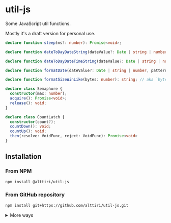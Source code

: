 # util-js

Some JavaScript util functions.

Mostly it's a draft version for personal use.

```ts
declare function sleep(ms?: number): Promise<void>;
```

```ts
declare function dateToDayDateString(dateValue?: Date | string | number, utc?: boolean): string;

declare function dateToDayDateTimeString(dateValue?: Date | string | number, utc?: boolean): string;

declare function formatDate(dateValue?: Date | string | number, pattern?: string, utc?: boolean): string;
```

```ts
declare function formatSizeWinLike(bytes: number): string; // aka `bytesToSizeWinLike`
```

```ts
declare class Semaphore {
  constructor(max: number);
  acquire(): Promise<void>;
  release(): void;
}
```

```ts
declare class CountLatch {
  constructor(count?);
  countDown(): void;
  countUp(): void;
  then(resolve: VoidFunc, reject: VoidFunc): Promise<void>
}
```

## Installation

### From NPM

```bash
npm install @alttiri/util-js
```

### From GitHub repository

```bash
npm install git+https://github.com/alttiri/util-js.git
```

<details>

<summary>More ways</summary>

### From GitHub repository (a specific version):

- **Based on SemVer:**
    ```bash
    npm install git+https://github.com/alttiri/util-js.git#semver:1.3.0
    ```
  Or add
    ```
    "@alttiri/util-js": "github:alttiri/util-js#semver:1.3.0"
    ```
  as `dependencies` in `package.json` file.

  See available [tags](https://github.com/AlttiRi/util-js/tags).

- **Based on a commit hash:**
    ```bash
    npm install git+https://github.com/alttiri/util-js.git#eea3068f8c70c6a500a44b69aeb0cb65ac8b80a6
    ```
  Or add
    ```
    "@alttiri/util-js": "github:alttiri/util-js#eea3068f8c70c6a500a44b69aeb0cb65ac8b80a6"
    ```
  as `dependencies` in `package.json` file.

  See available [commits hashes](https://github.com/AlttiRi/util-js/commits/master).


### From GitHub Packages:
To install you need first to create `.npmrc` file with `@alttiri:registry=https://npm.pkg.github.com` content:
```bash
echo @alttiri:registry=https://npm.pkg.github.com >> .npmrc
```

only then run

```bash
npm install @alttiri/util-node-js
```
Note, that GitHub Packages requires to have also `~/.npmrc` file (`.npmrc` in your home dir) with `//npm.pkg.github.com/:_authToken=TOKEN` content, where `TOKEN` is a token with the `read:packages` permission, take it here https://github.com/settings/tokens/new.


</details>
